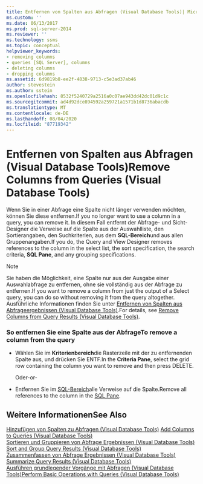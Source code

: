 ```yaml
---
title: Entfernen von Spalten aus Abfragen (Visual Database Tools)| Microsoft-Dokumente
ms.custom: ''
ms.date: 06/13/2017
ms.prod: sql-server-2014
ms.reviewer: ''
ms.technology: ssms
ms.topic: conceptual
helpviewer_keywords:
- removing columns
- queries [SQL Server], columns
- deleting columns
- dropping columns
ms.assetid: 6d9819b8-ee2f-4838-9713-c5e3ad37ab46
author: stevestein
ms.author: sstein
ms.openlocfilehash: 8532f5240729a2516a0c07ae943dd42dc01d9c1c
ms.sourcegitcommit: ad4d92dce894592a259721a1571b1d8736abacdb
ms.translationtype: MT
ms.contentlocale: de-DE
ms.lasthandoff: 08/04/2020
ms.locfileid: "87719342"
---
```

# <a name="remove-columns-from-queries-visual-database-tools"></a><span data-ttu-id="73dcb-102">Entfernen von Spalten aus Abfragen (Visual Database Tools)</span><span class="sxs-lookup"><span data-stu-id="73dcb-102">Remove Columns from Queries (Visual Database Tools)</span></span>
  <span data-ttu-id="73dcb-103">Wenn Sie in einer Abfrage eine Spalte nicht länger verwenden möchten, können Sie diese entfernen.</span><span class="sxs-lookup"><span data-stu-id="73dcb-103">If you no longer want to use a column in a query, you can remove it.</span></span> <span data-ttu-id="73dcb-104">In diesem Fall entfernt der Abfrage- und Sicht-Designer die Verweise auf die Spalte aus der Auswahlliste, den Sortierangaben, den Suchkriterien, aus dem **SQL-Bereich**und aus allen Gruppenangaben.</span><span class="sxs-lookup"><span data-stu-id="73dcb-104">If you do, the Query and View Designer removes references to the column in the select list, the sort specification, the search criteria, **SQL Pane**, and any grouping specifications.</span></span>  
  
> [!NOTE]  
>  <span data-ttu-id="73dcb-105">Sie haben die Möglichkeit, eine Spalte nur aus der Ausgabe einer Auswahlabfrage zu entfernen, ohne sie vollständig aus der Abfrage zu entfernen.</span><span class="sxs-lookup"><span data-stu-id="73dcb-105">If you want to remove a column from just the output of a Select query, you can do so without removing it from the query altogether.</span></span> <span data-ttu-id="73dcb-106">Ausführliche Informationen finden Sie unter [Entfernen von Spalten aus Abfrageergebnissen &#40;Visual Database Tools&#41;](visual-database-tools.md).</span><span class="sxs-lookup"><span data-stu-id="73dcb-106">For details, see [Remove Columns from Query Results &#40;Visual Database Tools&#41;](visual-database-tools.md).</span></span>  
  
### <a name="to-remove-a-column-from-the-query"></a><span data-ttu-id="73dcb-107">So entfernen Sie eine Spalte aus der Abfrage</span><span class="sxs-lookup"><span data-stu-id="73dcb-107">To remove a column from the query</span></span>  
  
-   <span data-ttu-id="73dcb-108">Wählen Sie im **Kriterienbereich**die Rasterzeile mit der zu entfernenden Spalte aus, und drücken Sie ENTF.</span><span class="sxs-lookup"><span data-stu-id="73dcb-108">In the **Criteria Pane**, select the grid row containing the column you want to remove and then press DELETE.</span></span>  
  
     <span data-ttu-id="73dcb-109">Oder</span><span class="sxs-lookup"><span data-stu-id="73dcb-109">-or-</span></span>  
  
-   <span data-ttu-id="73dcb-110">Entfernen Sie im [SQL-Bereich](sql-pane-visual-database-tools.md)alle Verweise auf die Spalte.</span><span class="sxs-lookup"><span data-stu-id="73dcb-110">Remove all references to the column in the [SQL Pane](sql-pane-visual-database-tools.md).</span></span>  
  
## <a name="see-also"></a><span data-ttu-id="73dcb-111">Weitere Informationen</span><span class="sxs-lookup"><span data-stu-id="73dcb-111">See Also</span></span>  
 <span data-ttu-id="73dcb-112">[Hinzufügen von Spalten zu Abfragen &#40;Visual Database Tools&#41;](add-columns-to-queries-visual-database-tools.md) </span><span class="sxs-lookup"><span data-stu-id="73dcb-112">[Add Columns to Queries &#40;Visual Database Tools&#41;](add-columns-to-queries-visual-database-tools.md) </span></span>  
 <span data-ttu-id="73dcb-113">[Sortieren und Gruppieren von Abfrage Ergebnissen &#40;Visual Database Tools&#41;](sort-and-group-query-results-visual-database-tools.md) </span><span class="sxs-lookup"><span data-stu-id="73dcb-113">[Sort and Group Query Results &#40;Visual Database Tools&#41;](sort-and-group-query-results-visual-database-tools.md) </span></span>  
 <span data-ttu-id="73dcb-114">[Zusammenfassen von Abfrage Ergebnissen &#40;Visual Database Tools&#41;](summarize-query-results-visual-database-tools.md) </span><span class="sxs-lookup"><span data-stu-id="73dcb-114">[Summarize Query Results &#40;Visual Database Tools&#41;](summarize-query-results-visual-database-tools.md) </span></span>  
 [<span data-ttu-id="73dcb-115">Ausführen grundlegender Vorgänge mit Abfragen &#40;Visual Database Tools&#41;</span><span class="sxs-lookup"><span data-stu-id="73dcb-115">Perform Basic Operations with Queries &#40;Visual Database Tools&#41;</span></span>](perform-basic-operations-with-queries-visual-database-tools.md)  
  
  
